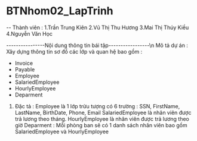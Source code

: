 # BTNhom02_LapTrinh
-- Thành viên : 
1.Trần Trung Kiên 
2.Vũ Thị Thu Hương 
3.Mai Thị Thúy Kiều 
4.Nguyễn Văn Học

----------------Nội dung thông tin bái tập-----------------\n
Mô tả dự án : 
Xây dựng thông tin sơ đồ các lớp và quan hệ bao gồm : 
+ Invoice
+ Payable 
+ Employee
+ SalariedEmployee
+ HourlyEmployee
+ Deparment 
1. Đặc tả : 
Employee là 1 lớp trừu tượng có 6 trường : SSN, FirstName, LastName, BirthDate, Phone, Email
SalariedEmployee là nhân viên được trả lương theo tháng.
HourlyEmployee là nhân viên được trả lương theo giờ 
Deparment : Mỗi phòng ban sẽ có 1 danh sách nhân viên bao gồm SalariedEmployee và HourlyEmployee
